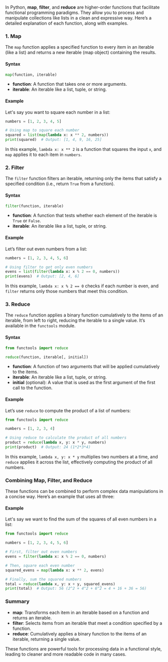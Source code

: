 In Python, **map**, **filter**, and **reduce** are higher-order functions that facilitate functional programming paradigms. They allow you to process and manipulate collections like lists in a clean and expressive way. Here’s a detailed explanation of each function, along with examples.

### 1. **Map**

The `map` function applies a specified function to every item in an iterable (like a list) and returns a new iterable (map object) containing the results.

#### Syntax

```python
map(function, iterable)
```

- **function**: A function that takes one or more arguments.
- **iterable**: An iterable like a list, tuple, or string.

#### Example

Let's say you want to square each number in a list:

```python
numbers = [1, 2, 3, 4, 5]

# Using map to square each number
squared = list(map(lambda x: x ** 2, numbers))
print(squared)  # Output: [1, 4, 9, 16, 25]
```

In this example, `lambda x: x ** 2` is a function that squares the input `x`, and `map` applies it to each item in `numbers`.

### 2. **Filter**

The `filter` function filters an iterable, returning only the items that satisfy a specified condition (i.e., return `True` from a function).

#### Syntax

```python
filter(function, iterable)
```

- **function**: A function that tests whether each element of the iterable is `True` or `False`.
- **iterable**: An iterable like a list, tuple, or string.

#### Example

Let’s filter out even numbers from a list:

```python
numbers = [1, 2, 3, 4, 5, 6]

# Using filter to get only even numbers
evens = list(filter(lambda x: x % 2 == 0, numbers))
print(evens)  # Output: [2, 4, 6]
```

In this example, `lambda x: x % 2 == 0` checks if each number is even, and `filter` returns only those numbers that meet this condition.

### 3. **Reduce**

The `reduce` function applies a binary function cumulatively to the items of an iterable, from left to right, reducing the iterable to a single value. It’s available in the `functools` module.

#### Syntax

```python
from functools import reduce

reduce(function, iterable[, initial])
```

- **function**: A function of two arguments that will be applied cumulatively to the items.
- **iterable**: An iterable like a list, tuple, or string.
- **initial** (optional): A value that is used as the first argument of the first call to the function.

#### Example

Let’s use `reduce` to compute the product of a list of numbers:

```python
from functools import reduce

numbers = [1, 2, 3, 4]

# Using reduce to calculate the product of all numbers
product = reduce(lambda x, y: x * y, numbers)
print(product)  # Output: 24 (1*2*3*4)
```

In this example, `lambda x, y: x * y` multiplies two numbers at a time, and `reduce` applies it across the list, effectively computing the product of all numbers.

### Combining Map, Filter, and Reduce

These functions can be combined to perform complex data manipulations in a concise way. Here’s an example that uses all three:

#### Example

Let's say we want to find the sum of the squares of all even numbers in a list:

```python
from functools import reduce

numbers = [1, 2, 3, 4, 5, 6]

# First, filter out even numbers
evens = filter(lambda x: x % 2 == 0, numbers)

# Then, square each even number
squared_evens = map(lambda x: x ** 2, evens)

# Finally, sum the squared numbers
total = reduce(lambda x, y: x + y, squared_evens)
print(total)  # Output: 56 (2^2 + 4^2 + 6^2 = 4 + 16 + 36 = 56)
```

### Summary

- **map**: Transforms each item in an iterable based on a function and returns an iterable.
- **filter**: Selects items from an iterable that meet a condition specified by a function.
- **reduce**: Cumulatively applies a binary function to the items of an iterable, returning a single value.

These functions are powerful tools for processing data in a functional style, leading to cleaner and more readable code in many cases.
